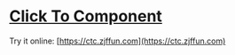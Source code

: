 # [Click To Component](https://ctc.zjffun.com)

Try it online: [https://ctc.zjffun.com](https://ctc.zjffun.com)
